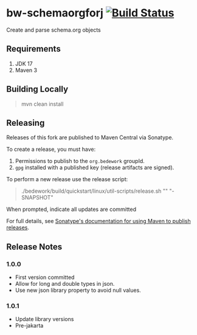 # bw-schemaorgforj [![Build Status](https://travis-ci.org/Bedework/bw-util2.svg)](https://travis-ci.org/Bedework/bw-util2)
Create and parse schema.org objects

## Requirements

1. JDK 17
2. Maven 3

## Building Locally

> mvn clean install

## Releasing

Releases of this fork are published to Maven Central via Sonatype.

To create a release, you must have:

1. Permissions to publish to the `org.bedework` groupId.
2. `gpg` installed with a published key (release artifacts are signed).

To perform a new release use the release script:

> ./bedework/build/quickstart/linux/util-scripts/release.sh <module-name> "<release-version>" "<new-version>-SNAPSHOT"

When prompted, indicate all updates are committed

For full details, see [Sonatype's documentation for using Maven to publish releases](http://central.sonatype.org/pages/apache-maven.html).

## Release Notes
### 1.0.0
* First version committed
* Allow for long and double types in json.
* Use new json library property to avoid null values.

### 1.0.1
* Update library versions
* Pre-jakarta
